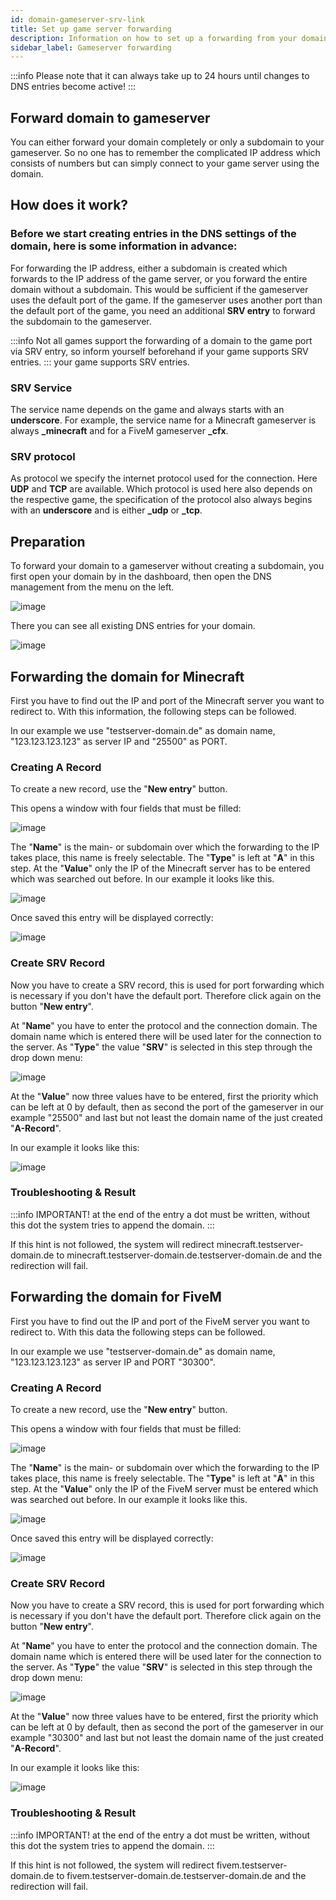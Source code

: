 ```yaml
---
id: domain-gameserver-srv-link
title: Set up game server forwarding
description: Information on how to set up a forwarding from your domain to a game server - ZAP-Hosting.com documentation
sidebar_label: Gameserver forwarding
---
```


:::info
Please note that it can always take up to 24 hours until changes to DNS entries become active!
:::

## Forward domain to gameserver
You can either forward your domain completely or only a subdomain to your gameserver.
So no one has to remember the complicated IP address which consists of numbers but can simply connect to your game server using the domain.

## How does it work?

### Before we start creating entries in the DNS settings of the domain, here is some information in advance:
For forwarding the IP address, either a subdomain is created which forwards to the IP address of the game server, or you forward the entire domain without a subdomain.
This would be sufficient if the gameserver uses the default port of the game.
If the gameserver uses another port than the default port of the game, you need an additional **SRV entry** to forward the subdomain to the gameserver.

:::info
Not all games support the forwarding of a domain to the game port via SRV entry, so inform yourself beforehand if your game supports SRV entries. 
:::
your game supports SRV entries.


### SRV Service
The service name depends on the game and always starts with an **underscore**.
For example, the service name for a Minecraft gameserver is always **_minecraft** and for a FiveM gameserver **_cfx**.


### SRV protocol
As protocol we specify the internet protocol used for the connection. Here **UDP** and **TCP** are available.
Which protocol is used here also depends on the respective game, the specification of the protocol also always begins
with an **underscore** and is either **_udp** or **_tcp**.

## Preparation
To forward your domain to a gameserver without creating a subdomain, you first open your domain by
in the dashboard, then open the DNS management from the menu on the left.

![image](https://user-images.githubusercontent.com/13604413/172062132-fbd375ad-4fee-4c28-af6f-370005f560eb.png)


There you can see all existing DNS entries for your domain.

![image](https://user-images.githubusercontent.com/13604413/172062190-77af42af-4639-4908-91d5-1320684049a9.png)


## Forwarding the domain for Minecraft
First you have to find out the IP and port of the Minecraft server you want to redirect to.
With this information, the following steps can be followed.

In our example we use "testserver-domain.de" as domain name, "123.123.123.123" as server IP and "25500" as PORT.

### Creating A Record
To create a new record, use the "**New entry**" button.

This opens a window with four fields that must be filled:

![image](https://user-images.githubusercontent.com/13604413/172062215-06dc635b-eec9-4ad2-9901-0b7554b7e7b9.png)


The "**Name**" is the main- or subdomain over which the forwarding to the IP takes place, this name is freely selectable. The "**Type**" is left at "**A**" in this step. At the "**Value**" only the IP of the Minecraft server has to be entered which was searched out before.
In our example it looks like this.

![image](https://user-images.githubusercontent.com/13604413/172062230-a8019e62-9c82-4601-af01-ac5340c1cba5.png)

Once saved this entry will be displayed correctly:

![image](https://user-images.githubusercontent.com/13604413/172062255-ea720a1b-65e1-4eb3-bf65-bfd83fb03a6c.png)


### Create SRV Record
Now you have to create a SRV record, this is used for port forwarding which is necessary if you don't have the default port.
Therefore click again on the button "**New entry**". 

At "**Name**" you have to enter the protocol and the connection domain. The domain name which is entered there will be used later for the connection to the server. As "**Type**" the value "**SRV**" is selected in this step through the drop down menu:

![image](https://user-images.githubusercontent.com/13604413/172062272-0394edff-aa9c-4587-9a17-77ac74dc3cb5.png)


At the "**Value**" now three values have to be entered, first the priority which can be left at 0 by default, then as second the port of the gameserver in our example "25500" and last but not least the domain name of the just created "**A-Record**".

In our example it looks like this:

![image](https://user-images.githubusercontent.com/13604413/172062452-ec6e0fdb-5c6d-4a30-b578-933f5da0446d.png)


### Troubleshooting & Result
:::info
IMPORTANT! at the end of the entry a dot must be written, without this dot the system tries to append the domain. 
:::

If this hint is not followed, the system will redirect minecraft.testserver-domain.de to minecraft.testserver-domain.de.testserver-domain.de and the redirection will fail.

## Forwarding the domain for FiveM
First you have to find out the IP and port of the FiveM server you want to redirect to.
With this data the following steps can be followed.

In our example we use "testserver-domain.de" as domain name, "123.123.123.123" as server IP and PORT "30300".

### Creating A Record
To create a new record, use the "**New entry**" button.

This opens a window with four fields that must be filled:

![image](https://user-images.githubusercontent.com/13604413/172062501-ad0a0629-3c36-480e-96bb-1c09960d7e78.png)


The "**Name**" is the main- or subdomain over which the forwarding to the IP takes place, this name is freely selectable. The "**Type**" is left at "**A**" in this step. At the "**Value**" only the IP of the FiveM server must be entered which was searched out before.
In our example it looks like this.

![image](https://user-images.githubusercontent.com/13604413/172062490-cf3bab81-573c-448a-98a1-fcd12ec0823d.png)


Once saved this entry will be displayed correctly:

![image](https://user-images.githubusercontent.com/13604413/172062510-8b24fc94-49fa-440e-abb2-7cff693be8d2.png)


### Create SRV Record
Now you have to create a SRV record, this is used for port forwarding which is necessary if you don't have the default port.
Therefore click again on the button "**New entry**".

At "**Name**" you have to enter the protocol and the connection domain. The domain name which is entered there will be used later for the connection to the server. As "**Type**" the value "**SRV**" is selected in this step through the drop down menu:

![image](https://user-images.githubusercontent.com/13604413/172062652-3400e743-37ba-4906-8c30-8162d05c865c.png)


At the "**Value**" now three values have to be entered, first the priority which can be left at 0 by default, then as second the port of the gameserver in our example "30300" and last but not least the domain name of the just created "**A-Record**".

In our example it looks like this:

![image](https://user-images.githubusercontent.com/13604413/172062644-89dcfad2-073c-435f-839d-115dba26bf94.png)


### Troubleshooting & Result
:::info
IMPORTANT! at the end of the entry a dot must be written, without this dot the system tries to append the domain. 
:::

If this hint is not followed, the system will redirect fivem.testserver-domain.de to fivem.testserver-domain.de.testserver-domain.de and the redirection will fail.
